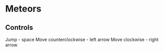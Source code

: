 # Meteors

## Controls

Jump - space
Move counterclockwise - left arrow
Move clockwise - right arrow
